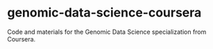 # genomic-data-science-coursera
Code and materials for the Genomic Data Science specialization from Coursera.
